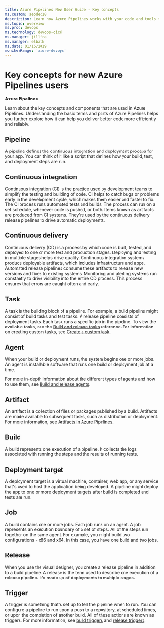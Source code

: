 ```yaml
---
title: Azure Pipelines New User Guide - Key concepts
ms.custom: seodec18
description: Learn how Azure Pipelines works with your code and tools to automate build and deployment, and the key concepts behind it.
ms.topic: overview
ms.prod: devops
ms.technology: devops-cicd
ms.manager: jillfra
ms.manager: elbatk
ms.date: 01/16/2019
monikerRange: 'azure-devops'
---
```


# Key concepts for new Azure Pipelines users

**Azure Pipelines**

Learn about the key concepts and components that are used in Azure Pipelines. Understanding the basic terms and parts of Azure Pipelines helps you further explore how it can help you deliver better code more efficiently and reliably.

## Pipeline

A pipeline defines the continuous integration and deployment process for your app. You can think of it like a script that defines how your build, test, and deployment steps are run.

## Continuous integration

Continuous integration (CI) is the practice used by development teams to simplify the testing and building of code. CI helps to catch bugs or problems early in the development cycle, which makes them easier and faster to fix. The CI process runs automated tests and builds. The process can run on a set schedule, whenever code is pushed, or both. Items known as artifacts are produced from CI systems. They're used by the continuous delivery release pipelines to drive automatic deployments.

## Continuous delivery

Continuous delivery (CD) is a process by which code is built, tested, and deployed to one or more test and production stages. Deploying and testing in multiple stages helps drive quality. Continuous integration systems produce deployable artifacts, which includes infrastructure and apps. Automated release pipelines consume these artifacts to release new versions and fixes to existing systems. Monitoring and alerting systems run constantly to drive visibility into the entire CD process. This process ensures that  errors are caught often and early.

## Task

A task is the building block of a pipeline. For example, a build pipeline might consist of build tasks and test tasks. A release pipeline consists of deployment tasks. Each task runs a specific job in the pipeline. To view the available tasks, see the [Build and release tasks](../tasks/index.md) reference. For information on creating custom tasks, see [Create a custom task](../../extend/develop/add-build-task.md).

## Agent

When your build or deployment runs, the system begins one or more jobs. An agent is installable software that runs one build or deployment job at a time.

For more in-depth information about the different types of agents and how to use them, see [Build and release agents](../agents/agents.md).

## Artifact

An artifact is a collection of files or packages published by a build. Artifacts are made available to subsequent tasks, such as distribution or deployment. For more information, see [Artifacts in Azure Pipelines](../artifacts/artifacts-overview.md).

## Build

A build represents one execution of a pipeline. It collects the logs associated with running the steps and the results of running tests.

## Deployment target

A deployment target is a virtual machine, container, web app, or any service that's used to host the application being developed. A pipeline might deploy the app to one or more deployment targets after build is completed and tests are run.

## Job

A build contains one or more jobs. Each job runs on an agent. A job represents an execution boundary of a set of steps. All of the steps run together on the same agent. For example, you might build two configurations - x86 and x64. In this case, you have one build and two jobs.



## Release

When you use the visual designer, you create a release pipeline in addition to a build pipeline. A release is the term used to describe one execution of a release pipeline. It's made up of deployments to multiple stages.



## Trigger

A trigger is something that's set up to tell the pipeline when to run. You can configure a pipeline to run upon a push to a repository, at scheduled times, or upon the completion of another build. All of these actions are known as triggers. For more information, see [build triggers](../build/triggers.md) and [release triggers](../release/triggers.md).
